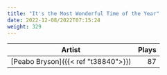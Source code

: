 ```yaml
---
title: "It's the Most Wonderful Time of the Year"
date: 2022-12-08/2022T07:15:24
weight: 329
---
```




 Artist | Plays 
----- | -----:
[Peabo Bryson]({{< ref "t38840">}}) | 87
